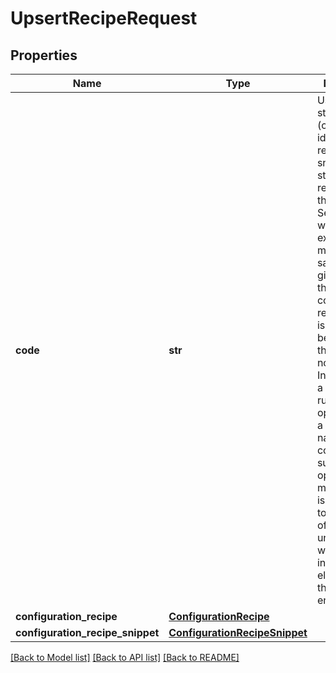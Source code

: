 # UpsertRecipeRequest

## Properties
Name | Type | Description | Notes
------------ | ------------- | ------------- | -------------
**code** | **str** | User given string name (code) to identify the recipe or snippet for storage in and retrieval from the data store.  Sensibly it would be expected to match the same code given inside the configuration recipe, if that is the element being stored,  though this is not enforced. In the case of a snippet for rules or options, again a sensible naming convention such as options_...  or marketrules_... is advocated to aid in ease of understanding when included elsewhere though not enforced. | 
**configuration_recipe** | [**ConfigurationRecipe**](ConfigurationRecipe.md) |  | 
**configuration_recipe_snippet** | [**ConfigurationRecipeSnippet**](ConfigurationRecipeSnippet.md) |  | 

[[Back to Model list]](../README.md#documentation-for-models) [[Back to API list]](../README.md#documentation-for-api-endpoints) [[Back to README]](../README.md)


